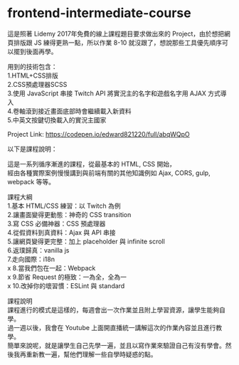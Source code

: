 # frontend-intermediate-course

這是照著 Lidemy 2017年免費的線上課程題目要求做出來的 Project，由於想把網頁排版跟 JS 練得更熟一點，所以作業 8-10 就沒跟了，想說那些工具優先順序可以擺到後面再學。   
   
用到的技術包含：   
1.HTML+CSS排版   
2.CSS預處理器SCSS   
3.使用 JavaScript 串接 Twitch API 將實況主的名字和遊戲名字用 AJAX 方式導入   
4.卷軸滾到接近畫面底部時會繼續載入新資料   
5.中英文按鍵切換載入的實況主國家   

Project Link: https://codepen.io/edward821220/full/abqWQpO


以下是課程說明：

這是一系列循序漸進的課程，從最基本的 HTML, CSS 開始，  
經由各種實際案例慢慢講到與前端有關的其他知識例如 Ajax, CORS, gulp, webpack 等等。

課程大綱  
1.基本 HTML/CSS 練習：以 Twitch 為例  
2.讓畫面變得更動態：神奇的 CSS transition  
3.寫 CSS 必備神器：CSS 預處理器  
4.從假資料到真資料：Ajax 與 API 串接  
5.讓網頁變得更完整：加上 placeholder 與 infinite scroll  
6.返璞歸真：vanilla js  
7.走向國際：i18n  
x 8.當我們包在一起：Webpack  
x 9.節省 Request 的極致：一為全，全為一  
x 10.改掉你的壞習慣：ESLint 與 standard

課程說明  
課程進行的模式是這樣的，每週會出一次作業並且附上學習資源，讓學生能夠自學。  
過一週以後，我會在 Youtube 上面開直播統一講解這次的作業內容並且進行教學。  
簡單來說呢，就是讓學生自己先學一遍，並且以寫作業來驗證自己有沒有學會。然後我再重新教一遍，幫他們理解一些自學時疑惑的點。

